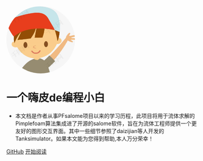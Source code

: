<img width="180px" style="border-radius: 50%" bor src="boy.jfif">

# 一个嗨皮de编程小白

- 本文档是作者从事PFsalome项目以来的学习历程，此项目将用于流体求解的Pimplefoam算法集成进了开源的salome软件，旨在为流体工程师提供一个更友好的图形交互界面。其中一些细节参照了daizijian等人开发的Tanksimulator。如果本文能为您得到帮助,本人万分荣幸！

<!-- [![stars](https://badgen.net/github/stars/Q-Angelo/Nodejs-Roadmap?icon=github&color=4ab8a1)](https://github.com/Q-Angelo/Nodejs-Roadmap) [![forks](https://badgen.net/github/forks/Q-Angelo/Nodejs-Roadmap?icon=github&color=4ab8a1)](https://github.com/Q-Angelo/Nodejs-Roadmap) -->

[GitHub](<https://github.com/leoxiaoyuan/pimpleFoam_to_salome>)
[开始阅读](?id=使用方法)
